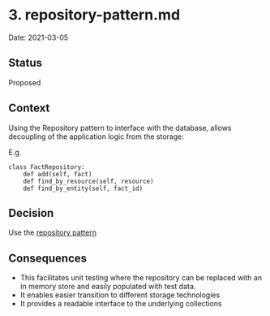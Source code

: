 # 3. repository-pattern.md

Date: 2021-03-05

## Status

Proposed

## Context

Using the Repository pattern to interface with the database, allows decoupling of the application logic from the storage:

E.g.
```
class FactRepository:
	def add(self, fact)
	def find_by_resource(self, resource)
	def find_by_entity(self, fact_id)
```

## Decision

Use the [repository pattern](https://martinfowler.com/eaaCatalog/repository.html)

## Consequences

 - This facilitates unit testing where the repository can be replaced with an in memory store and easily populated with test data.
 - It enables easier transition to different storage technologies
 - It provides a readable interface to the underlying collections
